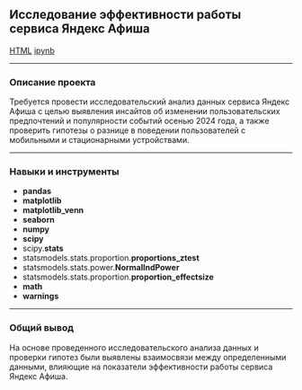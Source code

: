 ## Исследование эффективности работы сервиса Яндекс Афиша

[HTML](https://github.com/Olga-Agafonova-21/Practicum_project/blob/main/проект_2/Разработка%20AB-тестирования%20и%20анализ%20результатов.html)
[ipynb](https://github.com/Olga-Agafonova-21/Practicum_project/blob/main/проект_2/Разработка%20AB-тестирования%20и%20анализ%20результатов.ipynb)

---

### Описание проекта

Требуется провести исследовательский анализ данных сервиса Яндекс Афиша с целью выявления инсайтов об изменении пользовательских предпочтений и популярности событий осенью 2024 года, а также проверить гипотезы о разнице в поведении пользователей с мобильными и стационарными устройствами.

---


### Навыки и инструменты

* **pandas**
* **matplotlib**
* **matplotlib_venn**
* **seaborn**
* **numpy**
* **scipy**
* scipy.**stats**
* statsmodels.stats.proportion.**proportions_ztest**
* statsmodels.stats.power.**NormalIndPower**
* statsmodels.stats.proportion.**proportion_effectsize**
* **math**
* **warnings**

---

### Общий вывод

На основе проведенного исследовательского анализа данных и проверки гипотез были выявлены взаимосвязи между определенными данными, влияющие на показатели эффективности работы сервиса Яндекс Афиша. 


